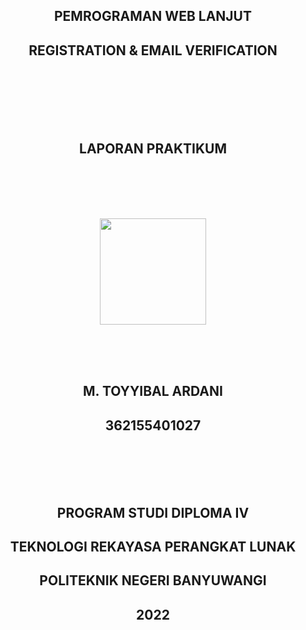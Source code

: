 <h2 align="center">PEMROGRAMAN WEB LANJUT</h2>
<h2 align="center">REGISTRATION & EMAIL VERIFICATION</h2>
<br>
    <br>
        <br>
            <br>
                <br>
                    <h2 align="center">LAPORAN PRAKTIKUM</h2>
                <br>
            <br>
        <br>
        <br>
            <p align="center"><img src="https://poliwangi.ac.id/wp-content/uploads/2020/12/logo-poliwangi.png" width ="170"></p>
        <br>
            <br>
                <br>
                    <h2 align="center">M. TOYYIBAL ARDANI</h2>
                    <h2 align="center">362155401027</h2>
                <br>
            <br>
        <br>
    <br>
        <h2 align="center">PROGRAM STUDI DIPLOMA IV</h2>
        <h2 align="center">TEKNOLOGI REKAYASA PERANGKAT LUNAK</h2>
        <h2 align="center">POLITEKNIK NEGERI BANYUWANGI</h2>
        <h2 align="center">2022</h2>
